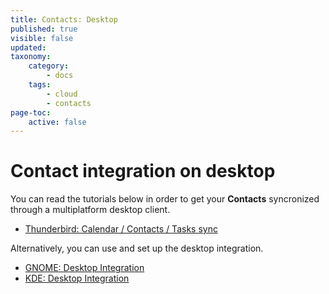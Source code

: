 ```yaml
---
title: Contacts: Desktop
published: true
visible: false
updated:
taxonomy:
    category:
        - docs
    tags:
        - cloud
        - contacts
page-toc:
    active: false
---
```


# Contact integration on desktop

You can read the tutorials below in order to get your **Contacts** syncronized through a multiplatform desktop client.

- [Thunderbird: Calendar / Contacts / Tasks sync](/tutorials/cloud/clients/desktop/multiplatform/thunderbird-calendar-contacts)

Alternatively, you can use and set up the desktop integration.

 - [GNOME: Desktop Integration](/tutorials/cloud/clients/desktop/gnu-linux/gnome-desktop-integration)
 - [KDE: Desktop Integration](/tutorials/cloud/clients/desktop/gnu-linux/kde-desktop-integration)

